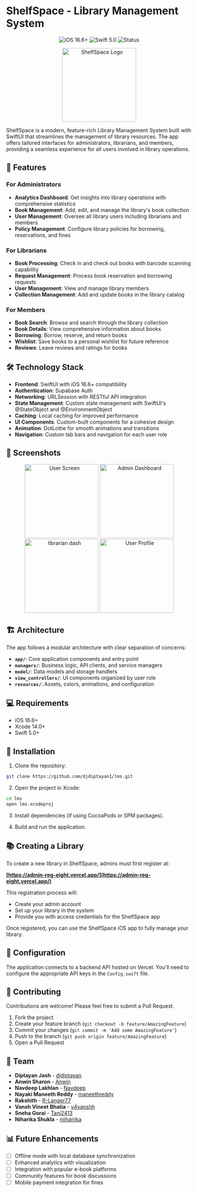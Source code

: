 # ShelfSpace - Library Management System

<div align="center">
  <img src="https://img.shields.io/badge/Platform-iOS%2016.6+-blue.svg" alt="iOS 16.6+">
  <img src="https://img.shields.io/badge/Swift-5.0-orange.svg" alt="Swift 5.0">
  <img src="https://img.shields.io/badge/Status-Development-yellow.svg" alt="Status">
</div>

<p align="center">
  <img src="https://shelfspace-83o.pages.dev/logo.png" width="200" height="200" alt="ShelfSpace Logo">
</p>

ShelfSpace is a modern, feature-rich Library Management System built with SwiftUI that streamlines the management of library resources. The app offers tailored interfaces for administrators, librarians, and members, providing a seamless experience for all users involved in library operations.

## 📱 Features

### For Administrators

- **Analytics Dashboard**: Get insights into library operations with comprehensive statistics
- **Book Management**: Add, edit, and manage the library's book collection
- **User Management**: Oversee all library users including librarians and members
- **Policy Management**: Configure library policies for borrowing, reservations, and fines

### For Librarians

- **Book Processing**: Check in and check out books with barcode scanning capability
- **Request Management**: Process book reservation and borrowing requests
- **User Management**: View and manage library members
- **Collection Management**: Add and update books in the library catalog

### For Members

- **Book Search**: Browse and search through the library collection
- **Book Details**: View comprehensive information about books
- **Borrowing**: Borrow, reserve, and return books
- **Wishlist**: Save books to a personal wishlist for future reference
- **Reviews**: Leave reviews and ratings for books

## 🛠️ Technology Stack

- **Frontend**: SwiftUI with iOS 16.6+ compatibility
- **Authentication**: Supabase Auth
- **Networking**: URLSession with RESTful API integration
- **State Management**: Custom state management with SwiftUI's @StateObject and @EnvironmentObject
- **Caching**: Local caching for improved performance
- **UI Components**: Custom-built components for a cohesive design
- **Animation**: DotLottie for smooth animations and transitions
- **Navigation**: Custom tab bars and navigation for each user role

## 📱 Screenshots

<!-- Consider adding actual screenshots of your app here -->

<div align="center">
  <img src="https://shelfspace-83o.pages.dev/IMG_3859.PNG" width="200" alt="User Screen">
  <img src="https://shelfspace-83o.pages.dev/admin-dashboard.png" width="200" alt="Admin Dashboard">
  <img src="https://shelfspace-83o.pages.dev/lib-dash.png" width="200" alt="librarian dash">
  <img src="https://shelfspace-83o.pages.dev/Simulator Screenshot - iPhone 16 Pro - 2025-05-08 at 15.24.18.png" width="200" alt="User Profile">
</div>

## 🏗️ Architecture

The app follows a modular architecture with clear separation of concerns:

- **`app/`**: Core application components and entry point
- **`managers/`**: Business logic, API clients, and service managers
- **`model/`**: Data models and storage handlers
- **`view_controllers/`**: UI components organized by user role
- **`resources/`**: Assets, colors, animations, and configuration

## 💻 Requirements

- iOS 16.6+
- Xcode 14.0+
- Swift 5.0+

## 🚀 Installation

1. Clone the repository:

```bash
git clone https://github.com/djdiptayan1/lms.git
```

2. Open the project in Xcode:

```bash
cd lms
open lms.xcodeproj
```

3. Install dependencies (if using CocoaPods or SPM packages).

4. Build and run the application.

## 📚 Creating a Library

To create a new library in ShelfSpace, admins must first register at:

**[https://admin-reg-eight.vercel.app/](https://admin-reg-eight.vercel.app/)**

This registration process will:
- Create your admin account
- Set up your library in the system
- Provide you with access credentials for the ShelfSpace app

Once registered, you can use the ShelfSpace iOS app to fully manage your library.

## 🔧 Configuration

The application connects to a backend API hosted on Vercel. You'll need to configure the appropriate API keys in the `Config.swift` file.

## 🤝 Contributing

Contributions are welcome! Please feel free to submit a Pull Request.

1. Fork the project
2. Create your feature branch (`git checkout -b feature/AmazingFeature`)
3. Commit your changes (`git commit -m 'Add some AmazingFeature'`)
4. Push to the branch (`git push origin feature/AmazingFeature`)
5. Open a Pull Request

## 👥 Team

- **Diptayan Jash** - [djdiptayan](https://github.com/djdiptayan)
- **Anwin Sharon** - [Anwin](https://github.com/darkdeathoriginal)
- **Navdeep Lakhlan** - [Navdeep](https://github.com/Navdeep-Lakhlan)
- **Nayaki Maneeth Reddy** - [maneethreddy](https://github.com/maneethreddy)
- **Rakshith** - [R-Langer77](https://github.com/R-Langer77)
- **Vansh Vineet Bhatia** - [v4vanshh](https://github.com/v4vanshh)
- **Sneha Gorai** - [Tani2413](https://github.com/Tani2413)
- **Niharika Shukla** - [niihariika](https://github.com/niihariika)

## 📊 Future Enhancements

- [ ] Offline mode with local database synchronization
- [ ] Enhanced analytics with visualization
- [ ] Integration with popular e-book platforms
- [ ] Community features for book discussions
- [ ] Mobile payment integration for fines
